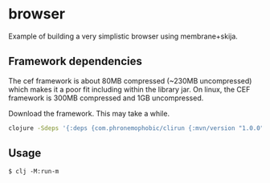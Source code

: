 # browser

Example of building a very simplistic browser using membrane+skija.

## Framework dependencies

The cef framework is about 80MB compressed (~230MB uncompressed) which makes it a poor fit including within the library jar. On linux, the CEF framework is 300MB compressed and 1GB uncompressed.

Download the framework. This may take a while.

```sh
clojure -Sdeps '{:deps {com.phronemophobic/clirun {:mvn/version "1.0.0"}}}' -M -m com.phronemophobic.clirun com.phronemophobic.cef/download-and-extract-framework
```

## Usage

    $ clj -M:run-m
